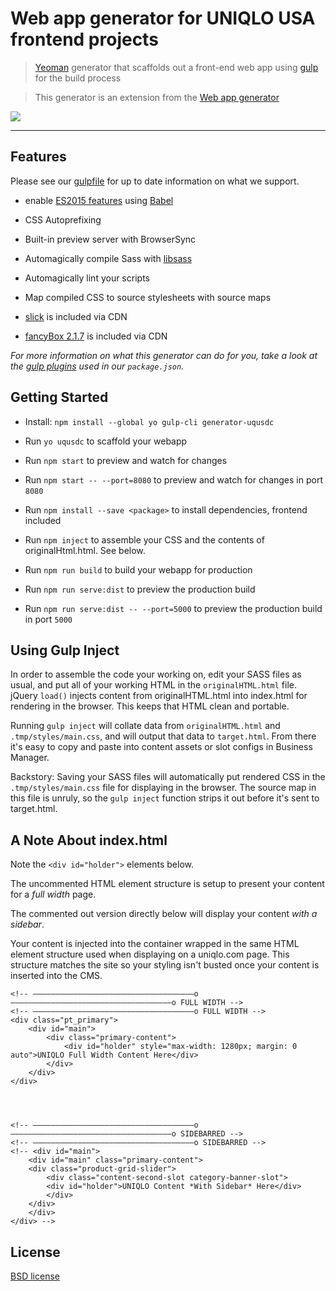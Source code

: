 # Web app generator for UNIQLO USA frontend projects

> [Yeoman](http://yeoman.io) generator that scaffolds out a front-end web app using [gulp](http://gulpjs.com/) for the build process

> This generator is an extension from the [Web app generator](https://github.com/yeoman/generator-webapp)

![](https://images.unsplash.com/photo-1446776899648-aa78eefe8ed0?ixlib=rb-1.2.1&auto=format&fit=crop&w=1000&q=80)

---

## Features

Please see our [gulpfile](app/templates/gulpfile.js) for up to date information on what we support.

- enable [ES2015 features](https://babeljs.io/docs/learn-es2015/) using [Babel](https://babeljs.io)

* CSS Autoprefixing

- Built-in preview server with BrowserSync

* Automagically compile Sass with [libsass](http://libsass.org)

- Automagically lint your scripts

- Map compiled CSS to source stylesheets with source maps

- [slick](https://kenwheeler.github.io/slick/) is included via CDN

- [fancyBox 2.1.7](https://fancyapps.com/fancybox/) is included via CDN

_For more information on what this generator can do for you, take a look at the [gulp plugins](app/templates/_package.json) used in our `package.json`._


## Getting Started

- Install: `npm install --global yo gulp-cli generator-uqusdc`

* Run `yo uqusdc` to scaffold your webapp

- Run `npm start` to preview and watch for changes

* Run `npm start -- --port=8080` to preview and watch for changes in port `8080`

- Run `npm install --save <package>` to install dependencies, frontend included

* Run `npm inject` to assemble your CSS and the contents of originalHtml.html. See below.

- Run `npm run build` to build your webapp for production

* Run `npm run serve:dist` to preview the production build

- Run `npm run serve:dist -- --port=5000` to preview the production build in port `5000`

## Using Gulp Inject

In order to assemble the code your working on, edit your SASS files as usual, and put all of your working HTML in the `originalHTML.html` file. jQuery `load()` injects content from originalHTML.html into index.html for rendering in the browser. This keeps that HTML clean and portable.

Running `gulp inject` will collate data from `originalHTML.html` and `.tmp/styles/main.css`, and will output that data to `target.html`. From there it's easy to copy and paste into content assets or slot configs in Business Manager.

Backstory: Saving your SASS files will automatically put rendered CSS in the `.tmp/styles/main.css` file for displaying in the browser. The source map in this file is unruly, so the `gulp inject` function strips it out before it's sent to target.html.

## A Note About index.html

Note the `<div id="holder">` elements below.

The uncommented HTML element structure is setup to present your content for a _full width_ page.

The commented out version directly below will display your content _with a sidebar_.

Your content is injected into the container wrapped in the same HTML element structure used when displaying on a uniqlo.com page. This structure matches the site so your styling isn't busted once your content is inserted into the CMS.

```
<!-- ————————————————————————————————————o————————————————————————————————————o FULL WIDTH -->
<!-- ————————————————————————————————————o FULL WIDTH -->
<div class="pt_primary">
	<div id="main">
		<div class="primary-content">
			<div id="holder" style="max-width: 1280px; margin: 0 auto">UNIQLO Full Width Content Here</div>
		</div>
	</div>
</div>




<!-- ————————————————————————————————————o————————————————————————————————————o SIDEBARRED -->
<!-- ————————————————————————————————————o SIDEBARRED -->
<!-- <div id="main">
	<div id="main" class="primary-content">
	<div class="product-grid-slider">
		<div class="content-second-slot category-banner-slot">
		<div id="holder">UNIQLO Content *With Sidebar* Here</div>
		</div>
	</div>
	</div>
</div> -->
```

## License

[BSD license](http://opensource.org/licenses/bsd-license.php)
